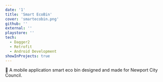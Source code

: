 ```yaml
---
date: '1'
title: 'Smart EcoBin'
cover: 'smartecobin.png'
github: ''
external: ''
playstore: ''
tech:
  - Dagger2
  - Retrofit
  - Android Development
showInProjects: true
---
```

🍃 A mobile application smart eco bin designed and made for Newport City Council.